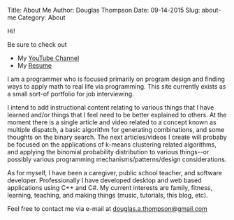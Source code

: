 Title: About Me
Author: Douglas Thompson
Date: 09-14-2015
Slug: about-me
Category: About

Hi!

Be sure to check out

* My [YouTube Channel](https://www.youtube.com/playlist?list=PLLMKjySaPKS1cZ7qMXhuanXSkVVT5p700 "Programming Videos")
* My [Resume]({filename}/pdfs/resume.pdf)

I am a programmer who is focused primarily on program design and finding ways to apply math to real life via programming.  This site currently exists as a small sort-of portfolio for job interviewing.

I intend to add instructional content relating to various things that I have learned and/or things that I feel need to be better explained to others.  At the moment there is a single article and video related to a concept known as multiple dispatch, a basic algorithm for generating combinations, and some thoughts on the binary search.  The next articles/videos I create will probaby be focused on the applications of k-means clustering related algorithms, and applying the binomial probability distribution to various things--or possibly various programming mechanisms/patterns/design considerations.

As for myself, I have been a caregiver, public school teacher, and software developer.  Professionally I have developed desktop and web based applications using C++ and C#.  My current interests are family, fitness, learning, teaching, and making things (music, tutorials, this blog, etc).

Feel free to contact me via e-mail at douglas.a.thompson@gmail.com
